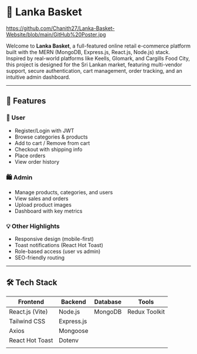 # 🛒 Lanka Basket

https://github.com/Chanith27/Lanka-Basket-Website/blob/main/GitHub%20Poster.jpg

Welcome to **Lanka Basket**, a full-featured online retail e-commerce platform built with the MERN (MongoDB, Express.js, React.js, Node.js) stack. Inspired by real-world platforms like Keells, Glomark, and Cargills Food City, this project is designed for the Sri Lankan market, featuring multi-vendor support, secure authentication, cart management, order tracking, and an intuitive admin dashboard.

---

## 🚀 Features

### 👥 User
- Register/Login with JWT
- Browse categories & products
- Add to cart / Remove from cart
- Checkout with shipping info
- Place orders
- View order history

### 🛍️ Admin
- Manage products, categories, and users
- View sales and orders
- Upload product images
- Dashboard with key metrics

### 💡 Other Highlights
- Responsive design (mobile-first)
- Toast notifications (React Hot Toast)
- Role-based access (user vs admin)
- SEO-friendly routing

---

## 🛠️ Tech Stack

| Frontend        | Backend     | Database | Tools                   |
|-----------------|-------------|----------|--------------------------|
| React.js (Vite) | Node.js     | MongoDB  | Redux Toolkit            |
| Tailwind CSS    | Express.js  |          | |
| Axios           | Mongoose    |          |               |
| React Hot Toast | Dotenv      |          |       |
|                 |             |          |  |


